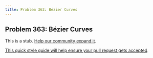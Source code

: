 ```yaml
---
title: Problem 363: Bézier Curves
---
```

## Problem 363: Bézier Curves

This is a stub. <a href='https://github.com/freecodecamp/guides/tree/master/src/pages/certifications/coding-interview-prep/project-euler/problem-363-bzier-curves/index.md' target='_blank' rel='nofollow'>Help our community expand it</a>.

<a href='https://github.com/freecodecamp/guides/blob/master/README.md' target='_blank' rel='nofollow'>This quick style guide will help ensure your pull request gets accepted</a>.

<!-- The article goes here, in GitHub-flavored Markdown. Feel free to add YouTube videos, images, and CodePen/JSBin embeds  -->
